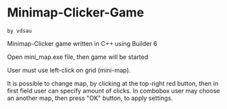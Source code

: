 # Minimap-Clicker-Game
    by vdsau
Minimap-Clicker game written in C++ using Builder 6

Open mini_map.exe file, then game will be started 

User must use left-click on grid (mini-map).

It is possible to change map, by clicking 
at the top-right red button, then in first field 
user can specify amount of clicks.
In combobox user may choose an another map, then 
press "OK" button, to apply settings.
